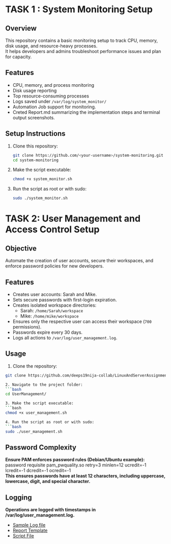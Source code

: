 
# TASK 1 : System Monitoring Setup

## Overview
This repository contains a basic monitoring setup to track CPU, memory, disk usage, and resource-heavy processes.  
It helps developers and admins troubleshoot performance issues and plan for capacity.

## Features
- CPU, memory, and process monitoring
- Disk usage reporting
- Top resource-consuming processes
- Logs saved under `/var/log/system_monitor/`
- Automation Job support for monitoring.
- Creted Report.md summarizing the implementation steps and terminal output screenshots.  

## Setup Instructions
1. Clone this repository:
   ```bash
   git clone https://github.com/<your-username>/system-monitoring.git
   cd system-monitoring
2. Make the script executable:
   ```bash
   chmod +x system_monitor.sh
   
4. Run the script as root or with sudo:
   ```bash
   sudo ./system_monitor.sh
   

# TASK 2: User Management and Access Control Setup

## Objective
Automate the creation of user accounts, secure their workspaces, and enforce password policies for new developers.

## Features
- Creates user accounts: Sarah and Mike.
- Sets secure passwords with first-login expiration.
- Creates isolated workspace directories:
  - Sarah: `/home/Sarah/workspace`
  - Mike: `/home/mike/workspace`
- Ensures only the respective user can access their workspace (`700` permissions).
- Passwords expire every 30 days.
- Logs all actions to `/var/log/user_management.log`.

## Usage
1. Clone the repository:
```bash
git clone https://github.com/deeps19nija-collab/LinuxAndServerAssignment.git

2. Navigate to the project folder: 
```bash
cd UserManagement/

3. Make the script executable:
```bash
chmod +x user_management.sh

4. Run the script as root or with sudo:
```bash
sudo ./user_management.sh

```
## Password Complexity  

**Ensure PAM enforces password rules (Debian/Ubuntu example):**  
password requisite pam_pwquality.so retry=3 minlen=12 ucredit=-1 lcredit=-1 dcredit=-1 ocredit=-1  
**This ensures passwords have at least 12 characters, including uppercase, lowercase, digit, and special character.**  

## Logging
**Operations are logged with timestamps in /var/log/user_management.log.**  

- [Sample Log file](https://github.com/deeps19nija-collab/LinuxAndServerAssignment/blob/main/UserManagement/user_management.log)
- [Report Template](https://github.com/deeps19nija-collab/LinuxAndServerAssignment/blob/main/UserManagement/USERMGMTREPORT.md)
- [Script File](https://github.com/deeps19nija-collab/LinuxAndServerAssignment/blob/main/UserManagement/user_management.sh)






